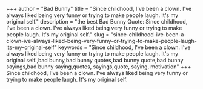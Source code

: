 +++
author = "Bad Bunny"
title = "Since childhood, I've been a clown. I've always liked being very funny or trying to make people laugh. It's my original self."
description = "the best Bad Bunny Quote: Since childhood, I've been a clown. I've always liked being very funny or trying to make people laugh. It's my original self."
slug = "since-childhood-ive-been-a-clown-ive-always-liked-being-very-funny-or-trying-to-make-people-laugh-its-my-original-self"
keywords = "Since childhood, I've been a clown. I've always liked being very funny or trying to make people laugh. It's my original self.,bad bunny,bad bunny quotes,bad bunny quote,bad bunny sayings,bad bunny saying,quotes, sayings,quote, saying, motivation"
+++
Since childhood, I've been a clown. I've always liked being very funny or trying to make people laugh. It's my original self.
